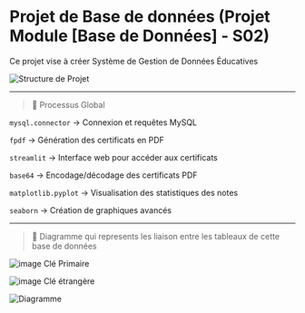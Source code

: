 # Projet de Base de données (Projet Module [Base de Données] - S02)
Ce projet vise à créer Système de Gestion de Données Éducatives 

![Structure de Projet](https://github.com/user-attachments/assets/e56efa2a-5a5f-4882-8768-8105bfd001f0)


---

> 📌 Processus Global

`mysql.connector` → Connexion et requêtes MySQL

`fpdf` → Génération des certificats en PDF

`streamlit` → Interface web pour accéder aux certificats

`base64` → Encodage/décodage des certificats PDF

`matplotlib.pyplot` → Visualisation des statistiques des notes

`seaborn` → Création de graphiques avancés


---
> 🔗 Diagramme qui represents les liaison entre les tableaux de cette base de données

![image](https://github.com/user-attachments/assets/911242e8-f5fb-4a3c-8416-61e719358fb6) Clé Primaire


![image](https://github.com/user-attachments/assets/46379adb-80b6-4e82-9e7e-4fc130991aad) Clé étrangère


![Diagramme](https://github.com/user-attachments/assets/a11f26ff-6b8d-41e4-a8b4-c04576c011a6)




